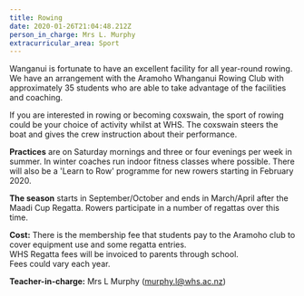 ```yaml
---
title: Rowing
date: 2020-01-26T21:04:48.212Z
person_in_charge: Mrs L. Murphy
extracurricular_area: Sport
---
```

Wanganui is fortunate to have an excellent facility for all year-round rowing. We have an arrangement with the Aramoho Whanganui Rowing Club with approximately 35 students who are able to take advantage of the facilities and coaching.

If you are interested in rowing or becoming coxswain, the sport of rowing could be your choice of activity whilst at WHS. The coxswain steers the boat and gives the crew instruction about their performance.

**Practices** are on Saturday mornings and three or four evenings per week in summer. In winter coaches run indoor fitness classes where possible. There will also be a 'Learn to Row' programme for new rowers starting in February 2020.

**The season** starts in September/October and ends in March/April after the Maadi Cup Regatta. Rowers participate in a number of regattas over this time.

**Cost:** There is the membership fee that students pay to the Aramoho club to cover equipment use and some regatta entries.  
WHS Regatta fees will be invoiced to parents through school.  
Fees could vary each year.

**Teacher-in-charge:**  Mrs L Murphy (murphy.l@whs.ac.nz)
